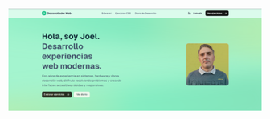 #
![Logo Portfolio](https://github.com/Decta-Cubitus/Portfolio-Web-Joel/blob/5d998663d449e00e4c9632b5e8f98c2e297dafa4/public/P1.png)

